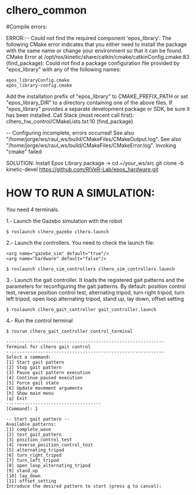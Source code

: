 # clhero_common

#Compile errors:

ERROR:-- Could not find the required component 'epos_library'. The following CMake error indicates that you either need to install the package with the same name or change your environment so that it can be found.
CMake Error at /opt/ros/kinetic/share/catkin/cmake/catkinConfig.cmake:83 (find_package):
  Could not find a package configuration file provided by "epos_library" with
  any of the following names:

    epos_libraryConfig.cmake
    epos_library-config.cmake

  Add the installation prefix of "epos_library" to CMAKE_PREFIX_PATH or set
  "epos_library_DIR" to a directory containing one of the above files.  If
  "epos_library" provides a separate development package or SDK, be sure it
  has been installed.
Call Stack (most recent call first):
  clhero_hw_control/CMakeLists.txt:10 (find_package)


-- Configuring incomplete, errors occurred!
See also "/home/jorge/ws/raul_ws/build/CMakeFiles/CMakeOutput.log".
See also "/home/jorge/ws/raul_ws/build/CMakeFiles/CMakeError.log".
Invoking "cmake" failed

SOLUTION: 
Install Epos Library package ->
cd ~/your_ws/src
git clone -b kinetic-devel https://github.com/RIVeR-Lab/epos_hardware.git

# HOW TO RUN A SIMULATION:
You need 4 terminals.

1.- Launch the Gazebo simulation with the robot

    $ roslaunch clhero_gazebo clhero.launch
2.- Launch the controllers. You need to check the launch file:

    <arg name="gazebo_sim" default="true"/>
    <arg name="hardware" default="false"/>

    $ roslaunch clhero_sim_controllers clhero_sim_controllers.launch
3.- Launch the gait controller. It loads the registered gait patterns and the parameters for reconfiguring the gait patterns. By default: position control test, reverse position control test, alternating tripod, turn right tripod, turn left tripod, open loop alternating tripod, stand up, lay down, offset setting

    $ roslaunch clhero_gait_controller gait_controller.launch
    
4.- Run the control terminal 

    $ rosrun clhero_gait_controller control_terminal
    
    ------------------------------------------------------------
	Terminal for clhero gait control 
    ------------------------------------------------------------
    Select a command: 
    [1] Start gait pattern
    [2] Stop gait pattern
    [3] Pause gait pattern execution
    [4] Continue paused execution
    [5] Force gait state
    [6] Update movement arguments
    [h] Show main menu
    [q] Exit
    ------------------------------------
    [Command]: 1
    
    -- Start gait pattern --
    Available patterns: 
    [1] complete_wave
    [2] test_gait_pattern
    [3] position_control_test
    [4] reverse_position_control_test
    [5] alternating_tripod
    [6] turn_right_tripod
    [7] turn_left_tripod
    [8] open_loop_alternating_tripod
    [9] stand_up
    [10] lay_down
    [11] offset_setting
    Introduce the desired pattern to start (press q to cancel):
    
